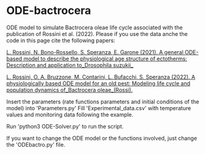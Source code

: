 # ODE-bactrocera
ODE model to simulate Bactrocera oleae life cycle associated with the publication of Rossini et al. (2022). Please if you use the data anche the code in this page cite the following papers:

[L. Rossini, N. Bono-Rossello, S. Speranza, E. Garone (2021). A general ODE-based model to describe the physiological age structure of ectotherms: Description and application to_Drosophila suzukii_](https://doi.org/10.1016/j.ecolmodel.2021.109673)

[L. Rossini, O. A. Bruzzone, M. Contarini, L. Bufacchi, S. Speranza (2022). A physiologically based ODE model for an old pest: Modeling life cycle and population dynamics of_Bactrocera oleae_(Rossi).](https://doi.org/10.3390/agronomy12102298)

Insert the parameters (rate functions parameters and initial conditions of the model) into 'Parameters.py'
Fill 'Experimental_data.csv' with temperature values and monitoring data following the example.

Run 'python3 ODE-Solver.py' to run the script.

If you want to change the ODE model or the functions involved, just change the 'ODEbactro.py' file.
